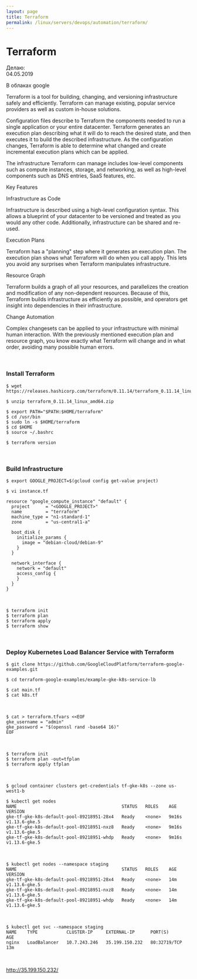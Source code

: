 ```yaml
---
layout: page
title: Terraform
permalink: /linux/servers/devops/automation/terraform/
---
```


# Terraform

Делаю:  
04.05.2019

В облаках google
 

Terraform is a tool for building, changing, and versioning infrastructure safely and efficiently. Terraform can manage existing, popular service providers as well as custom in-house solutions.

Configuration files describe to Terraform the components needed to run a single application or your entire datacenter. Terraform generates an execution plan describing what it will do to reach the desired state, and then executes it to build the described infrastructure. As the configuration changes, Terraform is able to determine what changed and create incremental execution plans which can be applied.

The infrastructure Terraform can manage includes low-level components such as compute instances, storage, and networking, as well as high-level components such as DNS entries, SaaS features, etc.


Key Features

Infrastructure as Code

Infrastructure is described using a high-level configuration syntax. This allows a blueprint of your datacenter to be versioned and treated as you would any other code. Additionally, infrastructure can be shared and re-used.

Execution Plans

Terraform has a "planning" step where it generates an execution plan. The execution plan shows what Terraform will do when you call apply. This lets you avoid any surprises when Terraform manipulates infrastructure.

Resource Graph

Terraform builds a graph of all your resources, and parallelizes the creation and modification of any non-dependent resources. Because of this, Terraform builds infrastructure as efficiently as possible, and operators get insight into dependencies in their infrastructure.

Change Automation

Complex changesets can be applied to your infrastructure with minimal human interaction. With the previously mentioned execution plan and resource graph, you know exactly what Terraform will change and in what order, avoiding many possible human errors.

<br/>

### Install Terraform



    $ wget https://releases.hashicorp.com/terraform/0.11.14/terraform_0.11.14_linux_amd64.zip

    $ unzip terraform_0.11.14_linux_amd64.zip

    $ export PATH="$PATH:$HOME/terraform"
    $ cd /usr/bin
    $ sudo ln -s $HOME/terraform
    $ cd $HOME
    $ source ~/.bashrc

    $ terraform version


<br/>

### Build Infrastructure

    $ export GOOGLE_PROJECT=$(gcloud config get-value project)

    $ vi instance.tf

```
resource "google_compute_instance" "default" {
  project      = "<GOOGLE_PROJECT>"
  name         = "terraform"
  machine_type = "n1-standard-1"
  zone         = "us-central1-a"

  boot_disk {
    initialize_params {
      image = "debian-cloud/debian-9"
    }
  }

  network_interface {
    network = "default"
    access_config {
    }
  }
}
```

<br/>

    $ terraform init
    $ terraform plan
    $ terraform apply
    $ terraform show


<br/>

### Deploy Kubernetes Load Balancer Service with Terraform

    $ git clone https://github.com/GoogleCloudPlatform/terraform-google-examples.git

    $ cd terraform-google-examples/example-gke-k8s-service-lb

    $ cat main.tf
    $ cat k8s.tf

<br/>

```
$ cat > terraform.tfvars <<EOF
gke_username = "admin"
gke_password = "$(openssl rand -base64 16)"
EOF
```
<br/>

    $ terraform init
    $ terraform plan -out=tfplan
    $ terraform apply tfplan

<br/>

    $ gcloud container clusters get-credentials tf-gke-k8s --zone us-west1-b

    $ kubectl get nodes
    NAME                                        STATUS   ROLES    AGE     VERSION
    gke-tf-gke-k8s-default-pool-89218951-28x4   Ready    <none>   9m16s   v1.13.6-gke.5
    gke-tf-gke-k8s-default-pool-89218951-nxz8   Ready    <none>   9m16s   v1.13.6-gke.5
    gke-tf-gke-k8s-default-pool-89218951-whdp   Ready    <none>   9m16s   v1.13.6-gke.5

<br/>

    $ kubectl get nodes --namespace staging
    NAME                                        STATUS   ROLES    AGE   VERSION
    gke-tf-gke-k8s-default-pool-89218951-28x4   Ready    <none>   14m   v1.13.6-gke.5
    gke-tf-gke-k8s-default-pool-89218951-nxz8   Ready    <none>   14m   v1.13.6-gke.5
    gke-tf-gke-k8s-default-pool-89218951-whdp   Ready    <none>   14m   v1.13.6-gke.5

<br/>

    $ kubectl get svc --namespace staging
    NAME    TYPE           CLUSTER-IP     EXTERNAL-IP      PORT(S)        AGE
    nginx   LoadBalancer   10.7.243.246   35.199.150.232   80:32719/TCP   13m

<br/>

http://35.199.150.232/